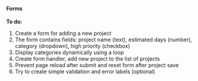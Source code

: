 #### Forms

**To do:**
1. Create a form for adding a new project
2. The form contains fields: project name (text), estimated days (number), category (dropdown), high priority (checkbox)
3. Display categories dynamically using a loop
4. Create form handler, add new project to the list of projects
5. Prevent page reload after submit and reset form after project save
6. Try to create simple validation and error labels (optional)
